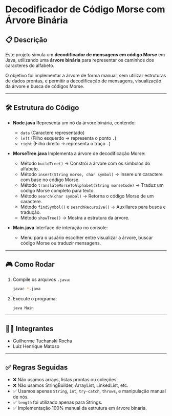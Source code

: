 # Decodificador de Código Morse com Árvore Binária

## 📋 Descrição

Este projeto simula um **decodificador de mensagens em código Morse** em Java, utilizando uma **árvore binária** para representar os caminhos dos caracteres do alfabeto.

O objetivo foi implementar a árvore de forma manual, sem utilizar estruturas de dados prontas, e permitir a decodificação de mensagens, visualização da árvore e busca de códigos Morse.

---

## 🛠️ Estrutura do Código

- **Node.java**
  Representa um nó da árvore binária, contendo:

  - `data` (Caractere representado)
  - `left` (Filho esquerdo → representa o ponto `.`)
  - `right` (Filho direito → representa o traço `-`)

- **MorseTree.java**
  Implementa a árvore de decodificação Morse:

  - Método `buildTree()` → Constrói a árvore com os símbolos do alfabeto.
  - Método `insert(String morse, char symbol)` → Insere um caractere com base no código Morse.
  - Método `translateMorseToAlphabet(String morseCode)` → Traduz um código Morse completo para texto.
  - Método `search(char symbol)` → Retorna o código Morse de um caractere.
  - Método `findSymbol()` e `searchRecursive()` → Auxiliares para busca e tradução.
  - Método `showTree()` → Mostra a estrutura da árvore.

- **Main.java**
  Interface de interação no console:

  - Menu para o usuário escolher entre visualizar a árvore, buscar código Morse ou traduzir mensagens.

---

## 🎮 Como Rodar

1. Compile os arquivos `.java`:

   ```bash
   javac *.java
   ```

2. Execute o programa:

   ```bash
   java Main
   ```

---

## 👨‍💻 Integrantes

- Guilherme Tuchanski Rocha
- Luiz Henrique Matoso

---

## ✅ Regras Seguidas

- ❌ Não usamos arrays, listas prontas ou coleções.
- ❌ Não usamos StringBuilder, ArrayList, LinkedList, etc.
- ✅ Usamos apenas `String`, `int`, `try-catch`, `throws`, e manipulação manual de nós.
- ✅ `length` foi utilizado apenas para Strings.
- ✅ Implementação 100% manual da estrutura em árvore binária.
